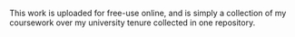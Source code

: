 This work is uploaded for free-use online, and is simply a collection of my coursework over my university tenure collected in one repository.

